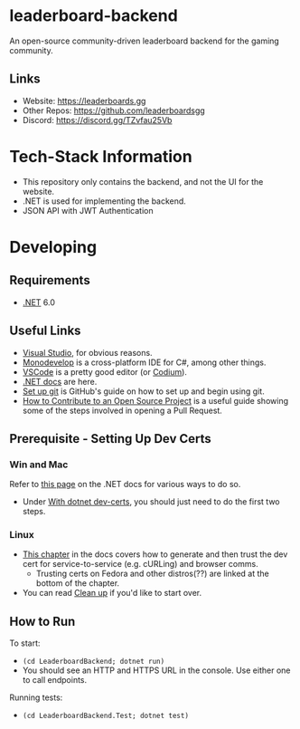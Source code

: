 # leaderboard-backend
An open-source community-driven leaderboard backend for the gaming community.

## Links
- Website: https://leaderboards.gg
- Other Repos: https://github.com/leaderboardsgg
- Discord: https://discord.gg/TZvfau25Vb

# Tech-Stack Information
- This repository only contains the backend, and not the UI for the website.
- .NET is used for implementing the backend.
- JSON API with JWT Authentication

# Developing
## Requirements
- [.NET](https://dotnet.microsoft.com/en-us/download) 6.0

## Useful Links
- [Visual Studio](https://visualstudio.microsoft.com/downloads), for obvious reasons.
- [Monodevelop](https://www.monodevelop.com/) is a cross-platform IDE for C#, among other things.
- [VSCode](https://code.visualstudio.com/download) is a pretty good editor (or [Codium](https://vscodium.com/)).
- [.NET docs](https://docs.microsoft.com/en-us/dotnet/core/get-started) are here.
- [Set up git](https://docs.github.com/en/get-started/quickstart/set-up-git) is GitHub's guide on how to set up and begin using git.
- [How to Contribute to an Open Source Project](https://opensource.guide/how-to-contribute/#opening-a-pull-request) is a useful guide showing some of the steps involved in opening a Pull Request.

## Prerequisite - Setting Up Dev Certs
### Win and Mac
Refer to [this page](https://docs.microsoft.com/en-us/dotnet/core/additional-tools/self-signed-certificates-guide#create-a-self-signed-certificate) on the .NET docs for various ways to do so.
- Under [With dotnet dev-certs](https://docs.microsoft.com/en-us/dotnet/core/additional-tools/self-signed-certificates-guide#create-a-self-signed-certificate), you should just need to do the first two steps.

### Linux
- [This chapter](https://docs.microsoft.com/en-us/aspnet/core/security/enforcing-ssl?view=aspnetcore-6.0&tabs=visual-studio#trust-https-certificate-on-linux) in the docs covers how to generate and then trust the dev cert for service-to-service (e.g. cURLing) and browser comms.
  - Trusting certs on Fedora and other distros(??) are linked at the bottom of the chapter.
- You can read [Clean up](https://docs.microsoft.com/en-us/dotnet/core/additional-tools/self-signed-certificates-guide#clean-up) if you'd like to start over.

## How to Run
To start:
- `(cd LeaderboardBackend; dotnet run)`
- You should see an HTTP and HTTPS URL in the console. Use either one to call endpoints.

Running tests:
- `(cd LeaderboardBackend.Test; dotnet test)`

<!-- TODO: Update these with .NET equivalents
Running tests with coverage:
- `make test`

Running tests with race detection (requires `gcc`):
- `make test_race`

Running benchmarks:
- `make bench`
-->
